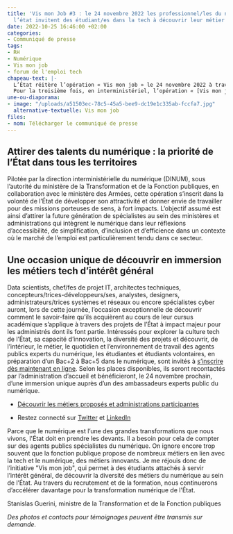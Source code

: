 ```yaml
---
title: 'Vis mon Job #3 : le 24 novembre 2022 les professionnel/les du numérique de
  l’état invitent des étudiant/es dans la tech à découvrir leur métier'
date: 2022-10-25 16:46:00 +02:00
categories:
- Communiqué de presse
tags:
- RH
- Numérique
- Vis mon job
- forum de l'emploi tech
chapeau-text: |-
  L’État réitère l’opération « Vis mon job » le 24 novembre 2022 à travers toute la France !
  Pour la troisième fois, en interministériel, l’opération « [Vis mon job](https://www.numerique.gouv.fr/agenda/vis-mon-job-2022/) » permettra à de jeunes et futurs talents du numérique de vivre une expérience inédite d’immersion aux côtés d’agents de l’État spécialisés dans le numérique. Le principe : les étudiantes et étudiants, en préparation d’un Bac+2 à Bac+5 dans le numérique et volontaires pour participer à cette opération sont invités à se faire connaître pour former, avec un/e agent/e de l’État, un duo afin de découvrir les opportunités professionnelles que proposent l’administration dans des domaines aussi prometteurs qu’indispensables à la transformation de l’État.
une-ou-diaporama:
- image: "/uploads/a51503ec-78c5-45a5-bee9-dc19e1c335ab-fccfa7.jpg"
  alternative-textuelle: Vis mon job
files:
- nom: Télécharger le communiqué de presse
---
```


## Attirer des talents du numérique : la priorité de l’État dans tous les territoires

Pilotée par la direction interministérielle du numérique (DINUM), sous l’autorité du ministère de la Transformation et de la Fonction publiques, en collaboration avec le ministère des Armées, cette opération s’inscrit dans la volonté de l’État de développer son attractivité et donner envie de travailler pour des missions porteuses de sens, à fort impacts. L’objectif assumé est ainsi d’attirer la future génération de spécialistes au sein des ministères et administrations qui intègrent le numérique dans leur réflexions d’accessibilité, de simplification, d’inclusion et d’efficience dans un contexte où le marché de l’emploi est particulièrement tendu dans ce secteur.

## Une occasion unique de découvrir en immersion les métiers tech d’intérêt général

Data scientists, chef/fes de projet IT, architectes techniques, concepteurs/trices-développeurs/ses, analystes, designers, administrateurs/trices systèmes et réseaux ou encore spécialistes cyber auront, lors de cette journée, l’occasion exceptionnelle de découvrir comment le savoir-faire qu’ils acquièrent au cours de leur cursus académique s’applique à travers des projets de l’État à impact majeur pour les administrés dont ils font partie. Intéressés pour explorer la culture tech de l’État, sa capacité d’innovation, la diversité des projets et découvrir, de l’intérieur, le métier, le quotidien et l’environnement de travail des agents publics experts du numérique, les étudiantes et étudiants volontaires, en préparation d’un Bac+2 à Bac+5 dans le numérique, sont invités à [s’inscrire dès maintenant en ligne](https://www.numerique.gouv.fr/agenda/vis-mon-job-2022/). Selon les places disponibles, ils seront recontactés par l’administration d’accueil et bénéficieront, le 24 novembre prochain, d’une immersion unique auprès d’un des ambassadeurs experts public du numérique.

* [Découvrir les métiers proposés et administrations participantes](https://www.numerique.gouv.fr/agenda/vis-mon-job-2022/) 

* Restez connecté sur [Twitter](https://twitter.com/_DINUM "Twitter - Lien externe") et [LinkedIn](https://www.linkedin.com/company/direction-interministerielle-du-numerique-dinum/ "LinkedIn - Lien externe")

<div class="citation"><p>Parce que le numérique est l’une des grandes transformations que nous vivons, l'État doit en prendre les devants. Il a besoin pour cela de compter sur des agents publics spécialistes du numérique. On ignore encore trop souvent que la fonction publique propose de nombreux métiers en lien avec la tech et le numérique, des métiers innovants. Je me réjouis donc de l’initiative "Vis mon job", qui permet à des étudiants attachés à servir l’intérêt général, de découvrir la diversité des métiers du numérique au sein de l’État. Au travers du recrutement et de la formation, nous continuerons d’accélérer davantage pour la transformation numérique de l'État.</p></div>

<div class="auteur-citation">Stanislas Guerini, ministre de la Transformation et de la Fonction publiques</div>

*Des photos et contacts pour témoignages peuvent être transmis sur demande.*